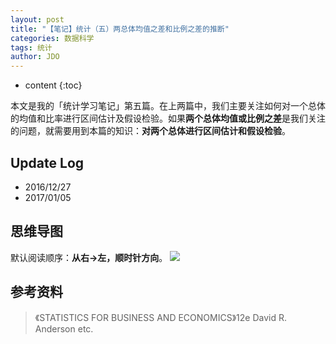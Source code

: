 ```yaml
---
layout: post
title: "【笔记】统计（五）两总体均值之差和比例之差的推断"
categories: 数据科学
tags: 统计
author: JDO
---
```


* content
{:toc}

本文是我的「统计学习笔记」第五篇。在上两篇中，我们主要关注如何对一个总体的均值和比率进行区间估计及假设检验。如果**两个总体均值或比例之差**是我们关注的问题，就需要用到本篇的知识：**对两个总体进行区间估计和假设检验**。




## Update Log
- 2016/12/27
- 2017/01/05

## 思维导图
默认阅读顺序：**从右→左，顺时针方向**。
![](https://raw.githubusercontent.com/woaielf/woaielf.github.io/master/_posts/Pic/1612/161227-1.png)


## 参考资料
> 《STATISTICS FOR BUSINESS AND ECONOMICS》12e David R. Anderson etc.

